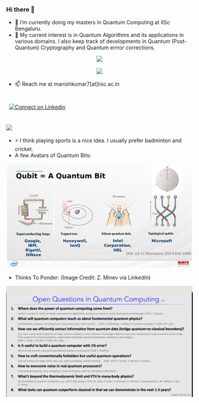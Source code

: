 ### Hi there 👋

- 🔭 I’m currently doing my masters in Quantum Computing at IISc Bengaluru.
- 🌱 My current interest is in Quantum Algorithms and its applications in various domains. I also keep track of developments in Quantum (Post-Quantum) Cryptography and Quantum errror corrections. 
<p align="center">
  <img src="https://github-readme-stats-sigma-five.vercel.app/api?username=108mk&show_icons=true&theme=radical">
</p>
<p align="center">
  <a href="https://github.com/108mk/github-readme-stats">
    <img src="https://github-readme-stats-sigma-five.vercel.app/api/top-langs/?username=108mk&layout=compact&theme=radical"/>
  </a>
  <br/>
</p>

- 📫 Reach me at manishkumar7[at]iisc.ac.in
<div style="padding: 25px 0;">
     <a href="https://www.linkedin.com/in/108mk/" style="padding: 8px; width: 24px; height: 24px;">
        <img src="https://github.com/tbakerx/tbakerx/blob/main/assets/linkedin-green.png" alt="Connect on Linkedin" width="24" height="24">
    </a>
</div>

[![](https://visitcount.itsvg.in/api?id=tbakerx&label=Profile%20Views&color=3&icon=1&pretty=true)](https://visitcount.itsvg.in)

- ⚡ I think playing sports is a nice idea. I usually prefer badminton and cricket.
- A few Avatars of Quantum Bits:

 <p align="center">
  <img src="https://github.com/108mk/108mk.github.io/blob/c9afe1f6a105cc076a29bfb5f84ebee8702a84e2/images/4-qubit-types-resized.jpg">
</p>

- Thinks To Ponder: (Image Credit: Z. Minev via LinkedIn)

<p align="center">
  <img src="https://github.com/108mk/108mk.github.io/blob/52225b73397fb6c57f781402663c76b03fb5b6d3/old_version/demo%20pics/z_minev_openQ_problem.jpg">
</p>

<!--- #- 👯 I also keep 
<!--- #- 🤔 I’m looking for help with ... 
<!--- #- 💬 Ask me about ... 
